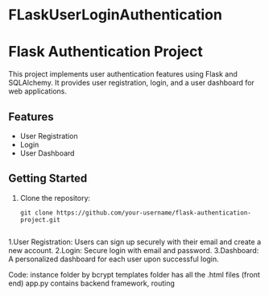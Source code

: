 # FLaskUserLoginAuthentication
# Flask Authentication Project

This project implements user authentication features using Flask and SQLAlchemy. It provides user registration, login, and a user dashboard for web applications.

## Features

- User Registration
- Login
- User Dashboard

## Getting Started

1. Clone the repository:

   ```shell
   git clone https://github.com/your-username/flask-authentication-project.git


1.User Registration: Users can sign up securely with their email and create a new account.
2.Login: Secure login with email and password.
3.Dashboard: A personalized dashboard for each user upon successful login.

Code:
instance folder by bcrypt
templates folder has all the .html files (front end)
app.py contains backend framework, routing
